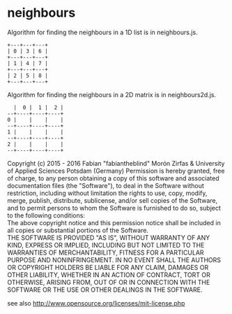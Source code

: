 neighbours
==========

Algorithm for finding the neighbours in a 1D list is in neighbours.js. 

    +---+---+---+
    | 0 | 3 | 6 |
    +---+---+---+
    | 1 | 4 | 7 |
    +---+---+---+
    | 2 | 5 | 8 |
    +---+---+---+

Algorithm for finding the neighbours in a 2D matrix is in neighbours2d.js. 

      |  0 |  1 |  2 |
    --+----+----+----+
    0 |    |    |    |
    --+----+----+----+
    1 |    |    |    |
    --+----+----+----+
    2 |    |    |    |
    --+----+----+----+

Copyright (c)  2015 - 2016 Fabian "fabiantheblind" Morón Zirfas & University of Applied Sciences Potsdam (Germany)
Permission is hereby granted, free of charge, to any person obtaining a copy of this software and associated documentation files (the "Software"), to deal in the Software  without restriction, including without limitation the rights to use, copy, modify, merge, publish, distribute, sublicense, and/or sell copies of the Software, and to  permit persons to whom the Software is furnished to do so, subject to the following conditions:  
The above copyright notice and this permission notice shall be included in all copies or substantial portions of the Software.  
THE SOFTWARE IS PROVIDED "AS IS", WITHOUT WARRANTY OF ANY KIND, EXPRESS OR IMPLIED, INCLUDING BUT NOT LIMITED TO THE WARRANTIES OF MERCHANTABILITY, FITNESS FOR A  PARTICULAR PURPOSE AND NONINFRINGEMENT. IN NO EVENT SHALL THE AUTHORS OR COPYRIGHT HOLDERS BE LIABLE FOR ANY CLAIM, DAMAGES OR OTHER LIABILITY, WHETHER IN AN ACTION OF  CONTRACT, TORT OR OTHERWISE, ARISING FROM, OUT OF OR IN CONNECTION WITH THE SOFTWARE OR THE USE OR OTHER DEALINGS IN THE SOFTWARE.  

see also http://www.opensource.org/licenses/mit-license.php


